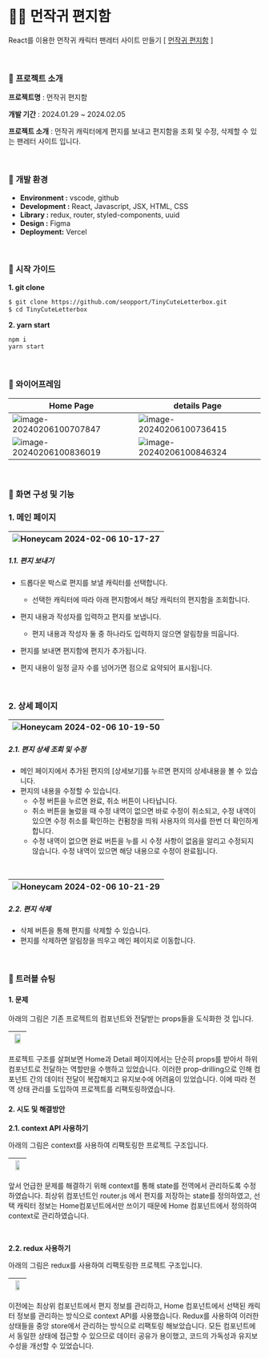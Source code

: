 # 🐻‍❄️ 먼작귀 편지함

React를 이용한 먼작귀 캐릭터 팬레터 사이트 만들기 [ [먼작귀 편지함](https://tiny-cute-letterbox.vercel.app/) ]


<br>


### 🔽 **프로젝트 소개**

**프로젝트명** : 먼작귀 편지함

**개발 기간** : 2024.01.29 ~ 2024.02.05

**프로젝트 소개** : 먼작귀 캐릭터에게 편지를 보내고 편지함을 조회 및 수정, 삭제할 수 있는 팬레터 사이트 입니다.



<br>

### 🔽  **개발 환경**

- **Environment :** vscode, github
- **Development :** React, Javascript, JSX, HTML, CSS
- **Library :** redux, router, styled-components, uuid
- **Design :** Figma
- **Deployment:** Vercel



<br>


### **🔽 시작 가이드**

**1. git clone**

```bash
$ git clone https://github.com/seopport/TinyCuteLetterbox.git
$ cd TinyCuteLetterbox
```

**2. yarn start**

```bash
npm i
yarn start
```



<br>

### **🔽 와이어프레임**

| Home Page                                                    | details Page                                                 |
| ------------------------------------------------------------ | ------------------------------------------------------------ |
| ![image-20240206100707847](https://github.com/seopport/TinyCuteLetterbox/assets/103973797/22bb53ce-293e-4ddb-9230-3deb236f9447) | ![image-20240206100736415](https://github.com/seopport/TinyCuteLetterbox/assets/103973797/1fa48a49-ca83-4dcc-b047-ea6c4394979d) |
| ![image-20240206100836019](https://github.com/seopport/TinyCuteLetterbox/assets/103973797/00ceeda2-c4f6-430f-ab17-3b4011fdda28) | ![image-20240206100846324](https://github.com/seopport/TinyCuteLetterbox/assets/103973797/f83be2a4-18b2-473d-b5d7-7984d02cd0ca) |



<br>

### 🔽 화면 구성 및 기능

### 1. 메인 페이지

| ![Honeycam 2024-02-06 10-17-27](https://github.com/seopport/TinyCuteLetterbox/assets/103973797/7e0c39fb-fb74-4058-9788-0f8e0781dce1) |
| :----------------------------------------------------------: |

##### 1.1. 편지 보내기

+ 드롭다운 박스로 편지를 보낼 캐릭터를 선택합니다.
  + 선택한 캐릭터에 따라 아래 편지함에서 해당 캐릭터의 편지함을 조회합니다.

+ 편지 내용과 작성자를 입력하고 편지를 보냅니다.
  + 편지 내용과 작성자 둘 중 하나라도 입력하지 않으면 알림창을 띄웁니다.
+ 편지를 보내면 편지함에 편지가 추가됩니다.
+ 편지 내용이 일정 글자 수를 넘어가면 점으로 요약되어 표시됩니다.

<br>

### 2. 상세 페이지

| ![Honeycam 2024-02-06 10-19-50](https://github.com/seopport/TinyCuteLetterbox/assets/103973797/114535ca-ca81-4651-b1b3-c81c1a438aa4) |
| ------------------------------------------------------------ |

##### 2.1. 편지 상세 조회 및 수정

+ 메인 페이지에서 추가된 편지의 [상세보기]를 누르면 편지의 상세내용을 볼 수 있습니다.
+ 편지의 내용을 수정할 수 있습니다.
  + 수정 버튼을 누르면 완료, 취소 버튼이 나타납니다.
  + 취소 버튼을 눌렀을 때 수정 내역이 없으면 바로 수정이 취소되고, 수정 내역이 있으면 수정 취소를 확인하는 컨펌창을 띄워 사용자의 의사를 한번 더 확인하게 합니다.
  + 수정 내역이 없으면 완료 버튼을 누를 시 수정 사항이 없음을 알리고 수정되지 않습니다. 수정 내역이 있으면 해당 내용으로 수정이 완료됩니다.

<br>

| ![Honeycam 2024-02-06 10-21-29](https://github.com/seopport/TinyCuteLetterbox/assets/103973797/67e6b48a-c0a9-45e8-9505-1e615e0a51f9) |
| ------------------------------------------------------------ |

##### 2.2. 편지 삭제

+ 삭제 버튼을 통해 편지를 삭제할 수 있습니다.
+ 편지를 삭제하면 알림창을 띄우고 메인 페이지로 이동합니다.

<br>


### 🚦 트러블 슈팅

#### 1. 문제

아래의 그림은 기존 프로젝트의 컴포넌트와 전달받는 props들을 도식화한 것 입니다. 

| <img src="https://github.com/seopport/TinyCuteLetterbox/assets/103973797/38b93a00-5968-4404-89c0-43a1d35a70fe" style="width: 80%; " /> |
| ------------------------------------------------------------ |

프로젝트 구조를 살펴보면 Home과 Detail 페이지에서는 단순히 props를 받아서 하위 컴포넌트로 전달하는 역할만을 수행하고 있었습니다. 이러한 prop-drilling으로 인해 컴포넌트 간의 데이터 전달이 복잡해지고 유지보수에 어려움이 있었습니다. 이에 따라 전역 상태 관리를 도입하여 프로젝트를 리팩토링하였습니다.



#### 2. 시도 및 해결방안

**2.1. context API 사용하기**

아래의 그림은 context를 사용하여 리팩토링한 프로젝트 구조입니다.

| <img src="https://github.com/seopport/TinyCuteLetterbox/assets/103973797/a5b09a9b-3844-4aa0-839c-4ad06ff41b99" style="width: 60%;" /> |
| ------------------------------------------------------------ |

앞서 언급한 문제를 해결하기 위해 context를 통해 state를 전역에서 관리하도록 수정하였습니다. 최상위 컴포넌트인 router.js 에서 편지를 저장하는 state를 정의하였고, 선택 캐릭터 정보는 Home컴포넌트에서만 쓰이기 때문에 Home 컴포넌트에서 정의하여 context로 관리하였습니다. 

<br>

**2.2. redux 사용하기**

아래의 그림은 redux를 사용하여 리팩토링한 프로젝트 구조입니다.

| <img src="https://github.com/seopport/TinyCuteLetterbox/assets/103973797/44f32b07-3e39-45ef-9d0b-e7bf4c8631ce" style="width: 60%;" /> |
| ------------------------------------------------------------ |

이전에는 최상위 컴포넌트에서 편지 정보를 관리하고, Home 컴포넌트에서 선택된 캐릭터 정보를 관리하는 방식으로 context API를 사용했습니다. Redux를 사용하여 이러한 상태들을 중앙 store에서 관리하는 방식으로 리팩토링 해보았습니다. 모든 컴포넌트에서 동일한 상태에 접근할 수 있으므로 데이터 공유가 용이했고, 코드의 가독성과 유지보수성을 개선할 수 있었습니다. 
